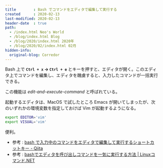 ```yaml
---
title        : Bash でコマンドをエディタで編集して実行する
created      : 2020-02-13
last-modified: 2020-02-13
header-date  : true
path:
  - /index.html Neo's World
  - /blog/index.html Blog
  - /blog/2020/index.html 2020年
  - /blog/2020/02/index.html 02月
hidden-info:
  original-blog: Corredor
---
```


Bash 上で **`Ctrl + x` → `Ctrl + e`** とキーを押すと、エディタが開く。このエディタ上でコマンドを編集し、エディタを醜虜すると、入力したコマンドが一括実行できる。

この機能は *edit-and-execute-command* と呼ばれている。

起動するエディタは、MacOS で試したところ Emacs が開いてしまったが、次のいずれかの環境変数を指定しておけば Vim が起動するようになる。

```bash
export EDITOR='vim'
export VISUAL='vim'
```

便利。

- 参考 : [bash で入力中のコマンドをエディタで編集して実行するショートカットキー - Qiita](https://qiita.com/oirik/items/1253a12d7f4b88c4ffe0)
- 参考 : [bashでエディタを呼び出しコマンドを一気に実行する方法 | Linuxコマンド.NET](https://linuxcommand.net/edit-exec-command/)
